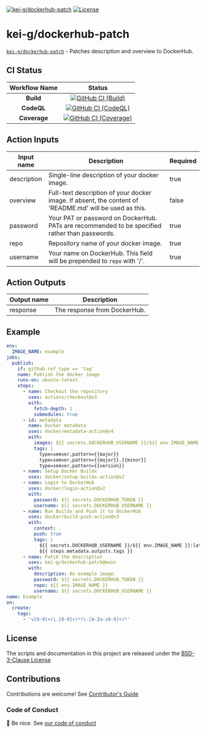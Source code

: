 [![`kei-g/dockerhub-patch`][github-repo-image]][github-repo-url] [![License][license-image]][license-url]

# kei-g/dockerhub-patch

[`kei-g/dockerhub-patch`][github-repo-url] - Patches description and overview to DockerHub.

## CI Status

| Workflow Name | Status |
|:-:|:-:|
| **Build** | [![GitHub CI (Build)][github-build-image]][github-build-url] |
| **CodeQL** | [![GitHub CI (CodeQL)][github-codeql-image]][github-codeql-url] |
| **Coverage** | [![GitHub CI (Coverage)][github-coverage-image]][github-coverage-url] |

## Action Inputs

| Input name | Description | Required |
|-|-|-|
| description | Single-line description of your docker image. | true |
| overview | Full-text description of your docker image. If absent, the content of 'README.md' will be used as this. | false |
| password | Your PAT or password on DockerHub. PATs are recommended to be specified rather than passwords. | true |
| repo | Repository name of your docker image. | true |
| username | Your name on DockerHub. This field will be prepended to `repo` with '/'. | true |

## Action Outputs

| Output name | Description |
|-|-|
| response | The response from DockerHub. |

## Example

```yaml
env:
  IMAGE_NAME: example
jobs:
  publish:
    if: github.ref_type == 'tag'
    name: Publish the docker image
    runs-on: ubuntu-latest
    steps:
      - name: Checkout the repository
        uses: actions/checkout@v3
        with:
          fetch-depth: 1
          submodules: true
      - id: metadata
        name: Docker metadata
        uses: docker/metadata-action@v4
        with:
          images: ${{ secrets.DOCKERHUB_USERNAME }}/${{ env.IMAGE_NAME }}
          tags: |
            type=semver,pattern={{major}}
            type=semver,pattern={{major}}.{{minor}}
            type=semver,pattern={{version}}
      - name: Setup Docker Buildx
        uses: docker/setup-buildx-action@v2
      - name: Login to DockerHub
        uses: docker/login-action@v2
        with:
          password: ${{ secrets.DOCKERHUB_TOKEN }}
          username: ${{ secrets.DOCKERHUB_USERNAME }}
      - name: Run Buildx and Push it to DockerHub
        uses: docker/build-push-action@v3
        with:
          context: .
          push: true
          tags: |
            ${{ secrets.DOCKERHUB_USERNAME }}/${{ env.IMAGE_NAME }}:latest
            ${{ steps.metadata.outputs.tags }}
      - name: Patch the description
        uses: kei-g/dockerhub-patch@main
        with:
          description: An example image.
          password: ${{ secrets.DOCKERHUB_TOKEN }}
          repo: ${{ env.IMAGE_NAME }}
          username: ${{ secrets.DOCKERHUB_USERNAME }}
name: Example
on:
  create:
    tags:
      - 'v[0-9]+(\.[0-9]+)*(\-[A-Za-z0-9]+)*'
```

## License

The scripts and documentation in this project are released under the [BSD-3-Clause License](https://github.com/kei-g/dockerhub-patch/blob/main/LICENSE)

## Contributions

Contributions are welcome! See [Contributor's Guide](https://github.com/kei-g/dockerhub-patch/blob/main/CONTRIBUTING.md)

### Code of Conduct

:clap: Be nice. See [our code of conduct](https://github.com/kei-g/dockerhub-patch/blob/main/CODE_OF_CONDUCT.md)

[github-build-image]:https://github.com/kei-g/dockerhub-patch/actions/workflows/build.yml/badge.svg?branch=main
[github-build-url]:https://github.com/kei-g/dockerhub-patch/actions/workflows/build.yml?query=branch%3Amain
[github-codeql-image]:https://github.com/kei-g/dockerhub-patch/actions/workflows/codeql.yml/badge.svg?branch=main
[github-codeql-url]:https://github.com/kei-g/dockerhub-patch/actions/workflows/codeql.yml?query=branch%3Amain
[github-coverage-image]:https://github.com/kei-g/dockerhub-patch/actions/workflows/coverage.yml/badge.svg?branch=main
[github-coverage-url]:https://github.com/kei-g/dockerhub-patch/actions/workflows/coverage.yml?query=branch%3Amain
[github-repo-image]:https://img.shields.io/badge/github-kei--g%2Fdockerhub--patch-232931?logo=github
[github-repo-url]:https://github.com/kei-g/dockerhub-patch
[license-image]:https://img.shields.io/github/license/kei-g/dockerhub-patch
[license-url]:https://github.com/kei-g/dockerhub-patch/blob/main/LICENSE
